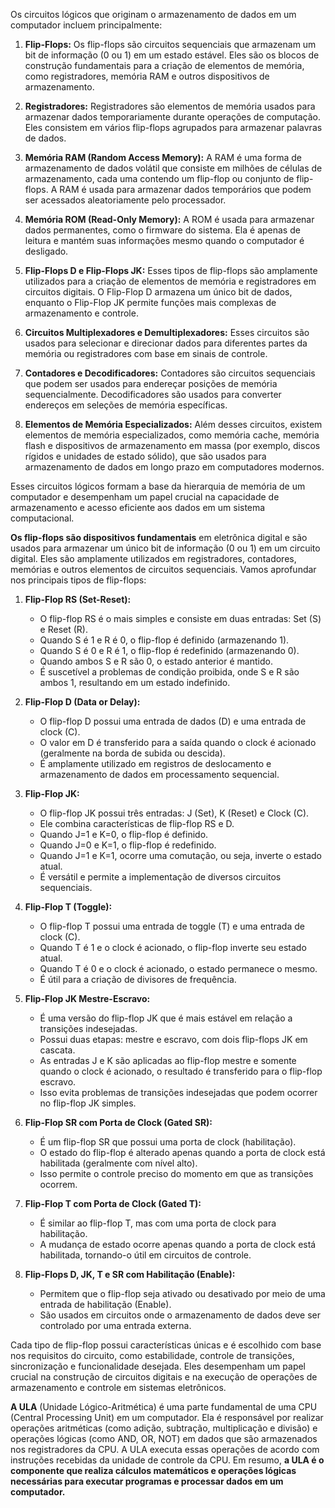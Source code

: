 Os circuitos lógicos que originam o armazenamento de dados em um computador incluem principalmente:

1. **Flip-Flops:** Os flip-flops são circuitos sequenciais que armazenam um bit de informação (0 ou 1) em um estado estável. Eles são os blocos de construção fundamentais para a criação de elementos de memória, como registradores, memória RAM e outros dispositivos de armazenamento.
    
2. **Registradores:** Registradores são elementos de memória usados para armazenar dados temporariamente durante operações de computação. Eles consistem em vários flip-flops agrupados para armazenar palavras de dados.
    
3. **Memória RAM (Random Access Memory):** A RAM é uma forma de armazenamento de dados volátil que consiste em milhões de células de armazenamento, cada uma contendo um flip-flop ou conjunto de flip-flops. A RAM é usada para armazenar dados temporários que podem ser acessados aleatoriamente pelo processador.
    
4. **Memória ROM (Read-Only Memory):** A ROM é usada para armazenar dados permanentes, como o firmware do sistema. Ela é apenas de leitura e mantém suas informações mesmo quando o computador é desligado.
    
5. **Flip-Flops D e Flip-Flops JK:** Esses tipos de flip-flops são amplamente utilizados para a criação de elementos de memória e registradores em circuitos digitais. O Flip-Flop D armazena um único bit de dados, enquanto o Flip-Flop JK permite funções mais complexas de armazenamento e controle.
    
6. **Circuitos Multiplexadores e Demultiplexadores:** Esses circuitos são usados para selecionar e direcionar dados para diferentes partes da memória ou registradores com base em sinais de controle.
    
7. **Contadores e Decodificadores:** Contadores são circuitos sequenciais que podem ser usados para endereçar posições de memória sequencialmente. Decodificadores são usados para converter endereços em seleções de memória específicas.
    
8. **Elementos de Memória Especializados:** Além desses circuitos, existem elementos de memória especializados, como memória cache, memória flash e dispositivos de armazenamento em massa (por exemplo, discos rígidos e unidades de estado sólido), que são usados para armazenamento de dados em longo prazo em computadores modernos.
    

Esses circuitos lógicos formam a base da hierarquia de memória de um computador e desempenham um papel crucial na capacidade de armazenamento e acesso eficiente aos dados em um sistema computacional.


**Os flip-flops são dispositivos fundamentais** em eletrônica digital e são usados para armazenar um único bit de informação (0 ou 1) em um circuito digital. Eles são amplamente utilizados em registradores, contadores, memórias e outros elementos de circuitos sequenciais. Vamos aprofundar nos principais tipos de flip-flops:

1. **Flip-Flop RS (Set-Reset):**
   - O flip-flop RS é o mais simples e consiste em duas entradas: Set (S) e Reset (R).
   - Quando S é 1 e R é 0, o flip-flop é definido (armazenando 1).
   - Quando S é 0 e R é 1, o flip-flop é redefinido (armazenando 0).
   - Quando ambos S e R são 0, o estado anterior é mantido.
   - É suscetível a problemas de condição proibida, onde S e R são ambos 1, resultando em um estado indefinido.

2. **Flip-Flop D (Data or Delay):**
   - O flip-flop D possui uma entrada de dados (D) e uma entrada de clock (C).
   - O valor em D é transferido para a saída quando o clock é acionado (geralmente na borda de subida ou descida).
   - É amplamente utilizado em registros de deslocamento e armazenamento de dados em processamento sequencial.

3. **Flip-Flop JK:**
   - O flip-flop JK possui três entradas: J (Set), K (Reset) e Clock (C).
   - Ele combina características de flip-flop RS e D.
   - Quando J=1 e K=0, o flip-flop é definido.
   - Quando J=0 e K=1, o flip-flop é redefinido.
   - Quando J=1 e K=1, ocorre uma comutação, ou seja, inverte o estado atual.
   - É versátil e permite a implementação de diversos circuitos sequenciais.

4. **Flip-Flop T (Toggle):**
   - O flip-flop T possui uma entrada de toggle (T) e uma entrada de clock (C).
   - Quando T é 1 e o clock é acionado, o flip-flop inverte seu estado atual.
   - Quando T é 0 e o clock é acionado, o estado permanece o mesmo.
   - É útil para a criação de divisores de frequência.

5. **Flip-Flop JK Mestre-Escravo:**
   - É uma versão do flip-flop JK que é mais estável em relação a transições indesejadas.
   - Possui duas etapas: mestre e escravo, com dois flip-flops JK em cascata.
   - As entradas J e K são aplicadas ao flip-flop mestre e somente quando o clock é acionado, o resultado é transferido para o flip-flop escravo.
   - Isso evita problemas de transições indesejadas que podem ocorrer no flip-flop JK simples.

6. **Flip-Flop SR com Porta de Clock (Gated SR):**
   - É um flip-flop SR que possui uma porta de clock (habilitação).
   - O estado do flip-flop é alterado apenas quando a porta de clock está habilitada (geralmente com nível alto).
   - Isso permite o controle preciso do momento em que as transições ocorrem.

7. **Flip-Flop T com Porta de Clock (Gated T):**
   - É similar ao flip-flop T, mas com uma porta de clock para habilitação.
   - A mudança de estado ocorre apenas quando a porta de clock está habilitada, tornando-o útil em circuitos de controle.

8. **Flip-Flops D, JK, T e SR com Habilitação (Enable):**
   - Permitem que o flip-flop seja ativado ou desativado por meio de uma entrada de habilitação (Enable).
   - São usados em circuitos onde o armazenamento de dados deve ser controlado por uma entrada externa.

Cada tipo de flip-flop possui características únicas e é escolhido com base nos requisitos do circuito, como estabilidade, controle de transições, sincronização e funcionalidade desejada. Eles desempenham um papel crucial na construção de circuitos digitais e na execução de operações de armazenamento e controle em sistemas eletrônicos.


**A ULA** (Unidade Lógico-Aritmética) é uma parte fundamental de uma CPU (Central Processing Unit) em um computador. Ela é responsável por realizar operações aritméticas (como adição, subtração, multiplicação e divisão) e operações lógicas (como AND, OR, NOT) em dados que são armazenados nos registradores da CPU. A ULA executa essas operações de acordo com instruções recebidas da unidade de controle da CPU. Em resumo, **a ULA é o componente que realiza cálculos matemáticos e operações lógicas necessárias para executar programas e processar dados em um computador.**